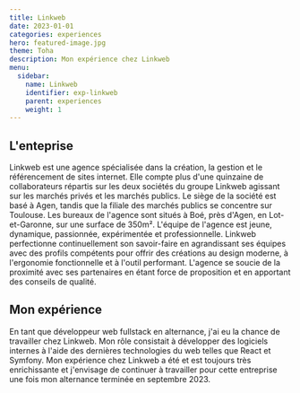 ```yaml
---
title: Linkweb
date: 2023-01-01
categories: experiences
hero: featured-image.jpg
theme: Toha
description: Mon expérience chez Linkweb
menu:
  sidebar:
    name: Linkweb
    identifier: exp-linkweb
    parent: experiences
    weight: 1
---
```


## L'enteprise
Linkweb est une agence spécialisée dans la création, la gestion et le référencement de sites internet.
Elle compte plus d'une quinzaine de collaborateurs répartis sur les deux sociétés du groupe Linkweb agissant sur les marchés privés et les marchés publics.
Le siège de la société est basé à Agen, tandis que la filiale des marchés publics se concentre sur Toulouse.
Les bureaux de l'agence sont situés à Boé, près d'Agen, en Lot-et-Garonne, sur une surface de 350m².
L'équipe de l'agence est jeune, dynamique, passionnée, expérimentée et professionnelle.
Linkweb perfectionne continuellement son savoir-faire en agrandissant ses équipes avec des profils compétents pour offrir des créations au design moderne, à l'ergonomie fonctionnelle et à l'outil performant.
L'agence se soucie de la proximité avec ses partenaires en étant force de proposition et en apportant des conseils de qualité.

## Mon expérience
En tant que développeur web fullstack en alternance, j'ai eu la chance de travailler chez Linkweb.
Mon rôle consistait à développer des logiciels internes à l'aide des dernières technologies du web telles que React et Symfony. Mon expérience chez Linkweb a été et est toujours très enrichissante et j'envisage de continuer à travailler pour cette entreprise une fois mon alternance terminée en septembre 2023.